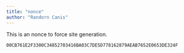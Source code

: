 ```yaml
---
title: "nonce"
author: "Randorn Canis"
---
```


This is an nonce to force site generation.

```
00CB761E2F3300C34852703416BA03C7DE5D778162879AEAB7652E0653DE324F
```
